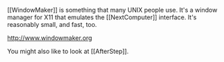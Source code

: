 

[[WindowMaker]] is something that many UNIX people use. It's a window manager for X11 that emulates the [[NextComputer]] interface. It's reasonably small, and fast, too.

http://www.windowmaker.org

You might also like to look at [[AfterStep]].